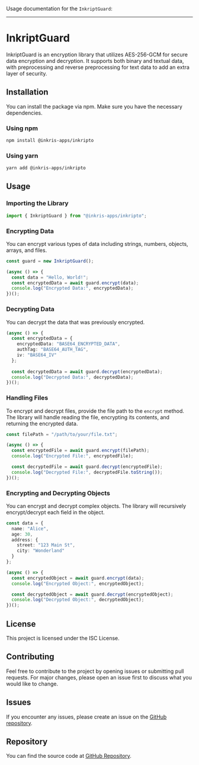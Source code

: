 
Usage documentation for the `InkriptGuard`:

---

# InkriptGuard

InkriptGuard is an encryption library that utilizes AES-256-GCM for secure data encryption and decryption. It supports both binary and textual data, with preprocessing and reverse preprocessing for text data to add an extra layer of security.

## Installation

You can install the package via npm. Make sure you have the necessary dependencies.

### Using npm

```sh
npm install @inkris-apps/inkripto
```

### Using yarn

```sh
yarn add @inkris-apps/inkripto
```

## Usage

### Importing the Library

```typescript
import { InkriptGuard } from "@inkris-apps/inkripto";
```

### Encrypting Data

You can encrypt various types of data including strings, numbers, objects, arrays, and files. 

```typescript
const guard = new InkriptGuard();

(async () => {
  const data = "Hello, World!";
  const encryptedData = await guard.encrypt(data);
  console.log("Encrypted Data:", encryptedData);
})();
```

### Decrypting Data

You can decrypt the data that was previously encrypted.

```typescript
(async () => {
  const encryptedData = {
    encryptedData: "BASE64_ENCRYPTED_DATA",
    authTag: "BASE64_AUTH_TAG",
    iv: "BASE64_IV"
  };
  
  const decryptedData = await guard.decrypt(encryptedData);
  console.log("Decrypted Data:", decryptedData);
})();
```

### Handling Files

To encrypt and decrypt files, provide the file path to the `encrypt` method. The library will handle reading the file, encrypting its contents, and returning the encrypted data.

```typescript
const filePath = "/path/to/your/file.txt";

(async () => {
  const encryptedFile = await guard.encrypt(filePath);
  console.log("Encrypted File:", encryptedFile);

  const decryptedFile = await guard.decrypt(encryptedFile);
  console.log("Decrypted File:", decryptedFile.toString());
})();
```

### Encrypting and Decrypting Objects

You can encrypt and decrypt complex objects. The library will recursively encrypt/decrypt each field in the object.

```typescript
const data = {
  name: "Alice",
  age: 30,
  address: {
    street: "123 Main St",
    city: "Wonderland"
  }
};

(async () => {
  const encryptedObject = await guard.encrypt(data);
  console.log("Encrypted Object:", encryptedObject);

  const decryptedObject = await guard.decrypt(encryptedObject);
  console.log("Decrypted Object:", decryptedObject);
})();
```

## License

This project is licensed under the ISC License.

## Contributing

Feel free to contribute to the project by opening issues or submitting pull requests. For major changes, please open an issue first to discuss what you would like to change.

## Issues

If you encounter any issues, please create an issue on the [GitHub repository](https://github.com/inkris-apps/inkriptGuard/issues).

## Repository

You can find the source code at [GitHub Repository](https://github.com/inkris-apps/inkriptGuard).
